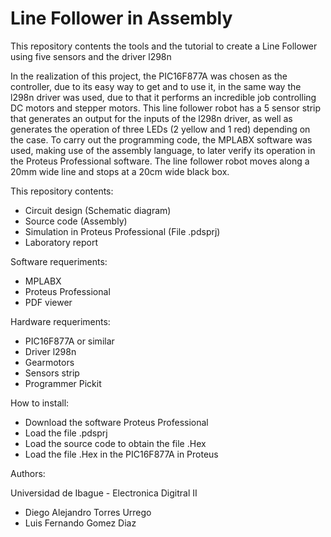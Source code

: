 # Line Follower in Assembly
This repository contents the tools and the tutorial to create a Line Follower using five sensors and the driver l298n

In the realization of this project, the PIC16F877A was chosen as the controller, due to its easy way to get and to use it, in the same way the l298n driver was used, due to that it performs an incredible job controlling DC motors and stepper motors. This line follower robot has a 5 sensor strip that generates an output for the inputs of the l298n driver, as well as generates the operation of three LEDs (2 yellow and 1 red) depending on the case. To carry out the programming code, the MPLABX software was used, making use of the assembly language, to later verify its operation in the Proteus Professional software.
The line follower robot moves along a 20mm wide line and stops at a 20cm wide black box.

This repository contents:

* Circuit design (Schematic diagram)
* Source code (Assembly)
* Simulation in Proteus Professional (File .pdsprj)
* Laboratory report

Software requeriments:

* MPLABX
* Proteus Professional
* PDF viewer

Hardware requeriments:

* PIC16F877A or similar
* Driver l298n
* Gearmotors
* Sensors strip
* Programmer Pickit

How to install:

* Download the software Proteus Professional
* Load the file .pdsprj
* Load the source code to obtain the file .Hex
* Load the file .Hex in the PIC16F877A in Proteus

Authors:

Universidad de Ibague - Electronica Digitral II

* Diego Alejandro Torres Urrego
* Luis Fernando Gomez Diaz
